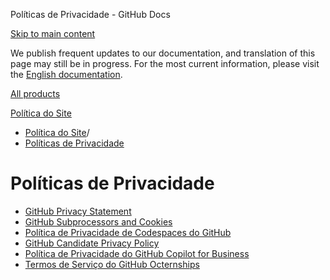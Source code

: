 Políticas de Privacidade - GitHub Docs

[Skip to main content](#main-content)

We publish frequent updates to our documentation, and translation of this page may still be in progress. For the most current information, please visit the [English documentation](/en).

[All products](/pt)

[Política do Site](/pt/site-policy)

* [Política do Site](/pt/site-policy)/
* [Políticas de Privacidade](/pt/site-policy/privacy-policies)

Políticas de Privacidade
==========

* [GitHub Privacy Statement](/pt/site-policy/privacy-policies/github-privacy-statement)
* [GitHub Subprocessors and Cookies](/pt/site-policy/privacy-policies/github-subprocessors-and-cookies)
* [Política de Privacidade de Codespaces do GitHub](/pt/site-policy/privacy-policies/github-codespaces-privacy-statement)
* [GitHub Candidate Privacy Policy](/pt/site-policy/privacy-policies/github-candidate-privacy-policy)
* [Política de Privacidade do GitHub Copilot for Business](/pt/site-policy/privacy-policies/github-copilot-for-business-privacy-statement)
* [Termos de Serviço do GitHub Octernships](/pt/site-policy/privacy-policies/github-octernships-terms-of-service)
